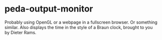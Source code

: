 peda-output-monitor
===================

Probably using OpenGL or a webpage in a fullscreen browser. Or something similar. Also displays the time in the style of a Braun clock, brought to you by Dieter Rams.

